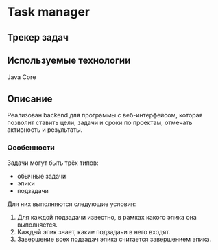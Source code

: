 # Task manager
Трекер задач 
---  
## Используемые технологии
Java Core

## Описание
Реализован backend для программы с веб-интерфейсом, которая позволит ставить цели, задачи и сроки по проектам, отмечать активность и результаты. 

### Особенности
Задачи могут быть трёх типов: 
* обычные задачи
* эпики 
* подзадачи  

Для них выполняются следующие условия:
1. Для каждой подзадачи известно, в рамках какого эпика она выполняется.
2. Каждый эпик знает, какие подзадачи в него входят.
3. Завершение всех подзадач эпика считается завершением эпика.

